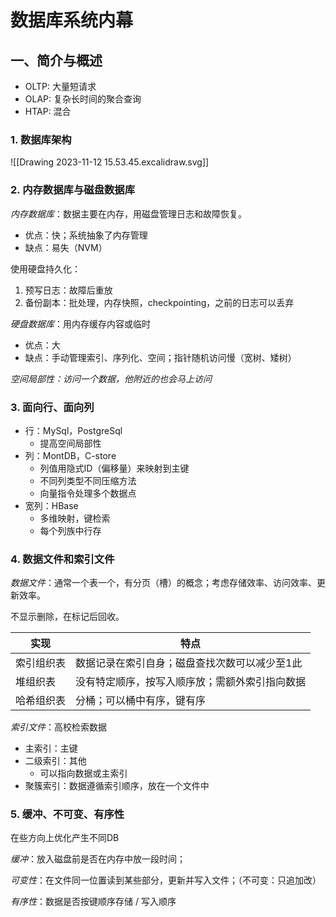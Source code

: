 # 数据库系统内幕

## 一、简介与概述

* OLTP: 大量短请求
* OLAP: 复杂长时间的聚合查询
* HTAP: 混合

### 1. 数据库架构

![[Drawing 2023-11-12 15.53.45.excalidraw.svg]]

### 2. 内存数据库与磁盘数据库

*内存数据库*：数据主要在内存，用磁盘管理日志和故障恢复。

* 优点：快；系统抽象了内存管理
* 缺点：易失（NVM）

使用硬盘持久化：

1. 预写日志：故障后重放
2. 备份副本：批处理，内存快照，checkpointing，之前的日志可以丢弃

*硬盘数据库*：用内存缓存内容或临时
* 优点：大
* 缺点：手动管理索引、序列化、空间；指针随机访问慢（宽树、矮树）

*空间局部性：访问一个数据，他附近的也会马上访问*

### 3. 面向行、面向列

* 行：MySql，PostgreSql
	* 提高空间局部性
* 列：MontDB，C-store
	* 列值用隐式ID（偏移量）来映射到主键
	* 不同列类型不同压缩方法
	* 向量指令处理多个数据点
* 宽列：HBase
	* 多维映射，键检索
	* 每个列族中行存

### 4. 数据文件和索引文件

*数据文件*：通常一个表一个，有分页（槽）的概念；考虑存储效率、访问效率、更新效率。

不显示删除，在标记后回收。

| 实现 | 特点 |
| -- | -- |
| 索引组织表 | 数据记录在索引自身；磁盘查找次数可以减少至1此 |
| 堆组织表 | 没有特定顺序，按写入顺序放；需额外索引指向数据 |
| 哈希组织表 | 分桶；可以桶中有序，键有序 |

*索引文件*：高校检索数据

* 主索引：主键
* 二级索引：其他
	* 可以指向数据或主索引
* 聚簇索引：数据遵循索引顺序，放在一个文件中

### 5. 缓冲、不可变、有序性

在些方向上优化产生不同DB

*缓冲*：放入磁盘前是否在内存中放一段时间；

*可变性*：在文件同一位置读到某些部分，更新并写入文件；（不可变：只追加改）

*有序性*：数据是否按键顺序存储 / 写入顺序


